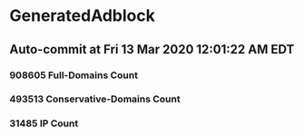 # GeneratedAdblock
## Auto-commit at Fri 13 Mar 2020 12:01:22 AM EDT
### 908605 Full-Domains Count
### 493513 Conservative-Domains Count
### 31485 IP Count
